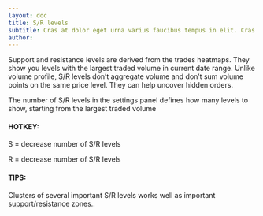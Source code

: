 ```yaml
---
layout: doc
title: S/R levels
subtitle: Cras at dolor eget urna varius faucibus tempus in elit. Cras a dui imperdiet, tempus metus quis, pharetra turpis.
author:
---
```



Support and resistance levels are derived from the trades heatmaps. They show you levels with the largest traded volume in current date range. Unlike volume profile, S/R levels don’t aggregate volume and don’t sum volume points on the same price level. They can help uncover hidden orders.

The number of S/R levels in the settings panel defines how many levels to show, starting from the largest traded volume


<div class="summary-box">
<h4>HOTKEY:</h4>
<p>S = decrease number of S/R levels</p>
<p>R = decrease number of S/R levels</p>

<h4>TIPS:</h4>
<p>Clusters of several important S/R levels works well as important support/resistance zones..</p>
<ul>
</ul>
</div>